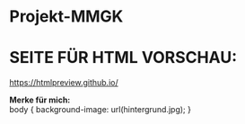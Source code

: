 # Projekt-MMGK

# SEITE FÜR HTML VORSCHAU:
https://htmlpreview.github.io/












<b> Merke für mich: </b> 
<br>
body {
  background-image: url(hintergrund.jpg);
}
